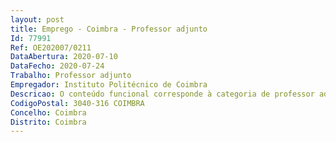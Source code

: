 ```yaml
--- 
layout: post
title: Emprego - Coimbra - Professor adjunto
Id: 77991
Ref: OE202007/0211
DataAbertura: 2020-07-10
DataFecho: 2020-07-24
Trabalho: Professor adjunto
Empregador: Instituto Politécnico de Coimbra
Descricao: O conteúdo funcional corresponde à categoria de professor adjunto, constantedos n.º 4 do artigo 3.º do Decreto Lei n.º 207 2009, de 31 08.
CodigoPostal: 3040-316 COIMBRA
Concelho: Coimbra
Distrito: Coimbra
--- 
```

